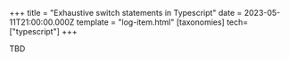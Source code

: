 +++
title = "Exhaustive switch statements in Typescript"
date = 2023-05-11T21:00:00.000Z
template = "log-item.html"
[taxonomies]
tech=["typescript"]
+++

TBD
